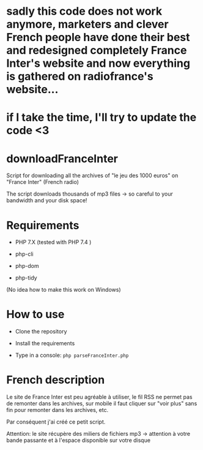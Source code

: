 # sadly this code does not work anymore, marketers and clever French people have done their best and redesigned completely France Inter's website and now everything is gathered on radiofrance's website...
# if I take the time, I'll try to update the code <3



# downloadFranceInter

Script for downloading all the archives of "le jeu des 1000 euros" on "France Inter" (French radio)

The script downloads thousands of mp3 files -> so careful to your bandwidth and your disk space!





# Requirements

- PHP 7.X (tested with PHP 7.4 )

- php-cli

- php-dom

- php-tidy

(No idea how to make this work on Windows)





# How to use

- Clone the repository

- Install the requirements

- Type in a console: `php parseFranceInter.php`

# 

# French description

Le site de France Inter est peu agréable à utiliser, le fil RSS ne permet pas de remonter dans les archives, sur mobile il faut cliquer sur "voir plus" sans fin pour remonter dans les archives, etc.

Par conséquent j'ai créé ce petit script.

Attention: le site récupère des miliers de fichiers mp3 -> attention à votre bande passante et à l'espace disponible sur votre disque
